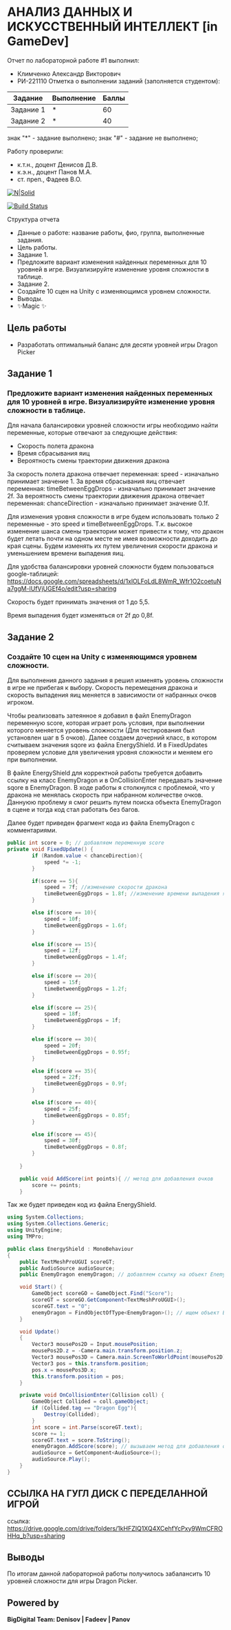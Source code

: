 # АНАЛИЗ ДАННЫХ И ИСКУССТВЕННЫЙ ИНТЕЛЛЕКТ [in GameDev]
Отчет по лабораторной работе #1 выполнил:
- Климченко Александр Викторович
- РИ-221110
Отметка о выполнении заданий (заполняется студентом):

| Задание | Выполнение | Баллы |
| ------ | ------ | ------ |
| Задание 1 | * | 60 |
| Задание 2 | * | 40 |

знак "*" - задание выполнено; знак "#" - задание не выполнено;

Работу проверили:
- к.т.н., доцент Денисов Д.В.
- к.э.н., доцент Панов М.А.
- ст. преп., Фадеев В.О.

[![N|Solid](https://cldup.com/dTxpPi9lDf.thumb.png)](https://nodesource.com/products/nsolid)

[![Build Status](https://travis-ci.org/joemccann/dillinger.svg?branch=master)](https://travis-ci.org/joemccann/dillinger)

Структура отчета

- Данные о работе: название работы, фио, группа, выполненные задания.
- Цель работы.
- Задание 1.
- Предложите вариант изменения найденных переменных для 10 уровней в игре. Визуализируйте изменение уровня сложности в таблице.
- Задание 2.
- Создайте 10 сцен на Unity с изменяющимся уровнем сложности.
- Выводы.
- ✨Magic ✨

## Цель работы
- Разработать оптимальный баланс для десяти уровней игры Dragon Picker
## Задание 1
### Предложите вариант изменения найденных переменных для 10 уровней в игре. Визуализируйте изменение уровня сложности в таблице.

Для начала балансировки уровней сложности игры необходимо найти переменные, которые отвечают за следующие действия:
- Скорость полета дракона
- Время сбрасывания яиц
- Вероятность смены траектории движения дракона

За скорость полета дракона отвечает переменная: speed - изначально принимает значение 1.
За время сбрасывания яиц отвечает переменная: timeBetweenEggDrops - изначально принимает значение 2f.
За вероятность смены траектории движения дракона отвечает переменная: chanceDirection - изначально принимает значение 0.1f.

Для изменения уровня сложности в игре будем использовать только 2 переменные - это speed и timeBetweenEggDrops. Т.к. высокое изменение шанса смены траектории может привести к тому, что дракон будет летать почти на одном месте не имея возможности доходить до края сцены.
Будем изменять их путем увеличения скорости дракона и уменьшением времени выпадения яиц.

Для удобства балансировки уровней сложности будем пользоваться google-таблицей: https://docs.google.com/spreadsheets/d/1xlOLFoLdL8WmR_Wfr1O2coetuNa7ggM-lUfVjUGEf4o/edit?usp=sharing

Скорость будет принимать значения от 1 до 5,5.

Время выпадения будет изменяться от 2f до 0,8f.

## Задание 2
### Создайте 10 сцен на Unity с изменяющимся уровнем сложности.

Для выполнения данного задания я решил изменять уровень сложности в игре не прибегая к выбору. Скорость перемещения дракона и скорость выпадения яиц меняется в зависимости от набранных очков игроком.

Чтобы реализовать затеянное я добавил в файл EnemyDragon переменную score, которая играет роль условия, при выполнении которого меняется уровень сложности (Для тестирования был установлен шаг в 5 очков). Далее создаем дочерний класс, в котором считываем значения sqore из файла EnergyShield. И в FixedUpdates проверяем условие для увеличения уровня сложности и меняем его при выполнении.

В файле EnergyShield для корректной работы требуется добавить ссылку на класс EnemyDragon и в OnCollisionEnter передавать значение sqore в EnemyDragon.
В ходе работы я столкнулся с проблемой, что у дракона не менялась скорость при набранном количестве очков. Даннуюю проблему я смог решить путем поиска объекта EnemyDragon в сцене и тогда код стал работать без багов.

Далее будет приведен фрагмент кода из файла EnemyDragon с комментариями.

```c#
public int score = 0; // добавляем переменную score
private void FixedUpdate() {
        if (Random.value < chanceDirection){
            speed *= -1;
        }

        if(score == 5){
            speed = 7f; //изменение скорости дракона
            timeBetweenEggDrops = 1.8f; //изменение времени выпадения яиц
        }

        else if(score == 10){
            speed = 10f;
            timeBetweenEggDrops = 1.6f; 
        }

        else if(score == 15){
            speed = 12f;
            timeBetweenEggDrops = 1.4f; 
        }

        else if(score == 20){
            speed = 15f;
            timeBetweenEggDrops = 1.2f; 
        }

        else if(score == 25){
            speed = 18f;
            timeBetweenEggDrops = 1f; 
        }

        else if(score == 30){
            speed = 20f;
            timeBetweenEggDrops = 0.95f; 
        }

        else if(score == 35){
            speed = 22f;
            timeBetweenEggDrops = 0.9f; 
        }

        else if(score == 40){
            speed = 25f;
            timeBetweenEggDrops = 0.85f; 
        }

        else if(score == 45){
            speed = 30f;
            timeBetweenEggDrops = 0.8f; 
        }
        
    }

    public void AddScore(int points){ // метод для добавления очков
        score += points;
    }

```

Так же будет приведен код из файла EnergyShield.

```c#
using System.Collections;
using System.Collections.Generic;
using UnityEngine;
using TMPro;

public class EnergyShield : MonoBehaviour
{
    public TextMeshProUGUI scoreGT;
    public AudioSource audioSource;
    public EnemyDragon enemyDragon; // добавляем ссылку на объект EnemyDragon

    void Start() {
        GameObject scoreGO = GameObject.Find("Score");
        scoreGT = scoreGO.GetComponent<TextMeshProUGUI>();
        scoreGT.text = "0";
        enemyDragon = FindObjectOfType<EnemyDragon>(); // ищем объект EnemyDragon в сцене
    }

    void Update()
    {
        Vector3 mousePos2D = Input.mousePosition;
        mousePos2D.z = -Camera.main.transform.position.z;
        Vector3 mousePos3D = Camera.main.ScreenToWorldPoint(mousePos2D);
        Vector3 pos = this.transform.position;
        pos.x = mousePos3D.x;
        this.transform.position = pos;
    }

    private void OnCollisionEnter(Collision coll) {
        GameObject Collided = coll.gameObject;
        if (Collided.tag == "Dragon Egg"){
            Destroy(Collided);
        }
        int score = int.Parse(scoreGT.text);
        score += 1;
        scoreGT.text = score.ToString();
        enemyDragon.AddScore(score); // вызываем метод для добавления очков
        audioSource = GetComponent<AudioSource>();
        audioSource.Play();
    }
}

```

## ССЫЛКА НА ГУГЛ ДИСК С ПЕРЕДЕЛАННОЙ ИГРОЙ
ссылка: https://drive.google.com/drive/folders/1kHFZIQ1XQ4XCehfYcPxy9WmCFROHHq_b?usp=sharing

## Выводы
По итогам данной лабораторной работы получилось забалансить 10 уровней сложности для игры Dragon Picker.


## Powered by

**BigDigital Team: Denisov | Fadeev | Panov**
